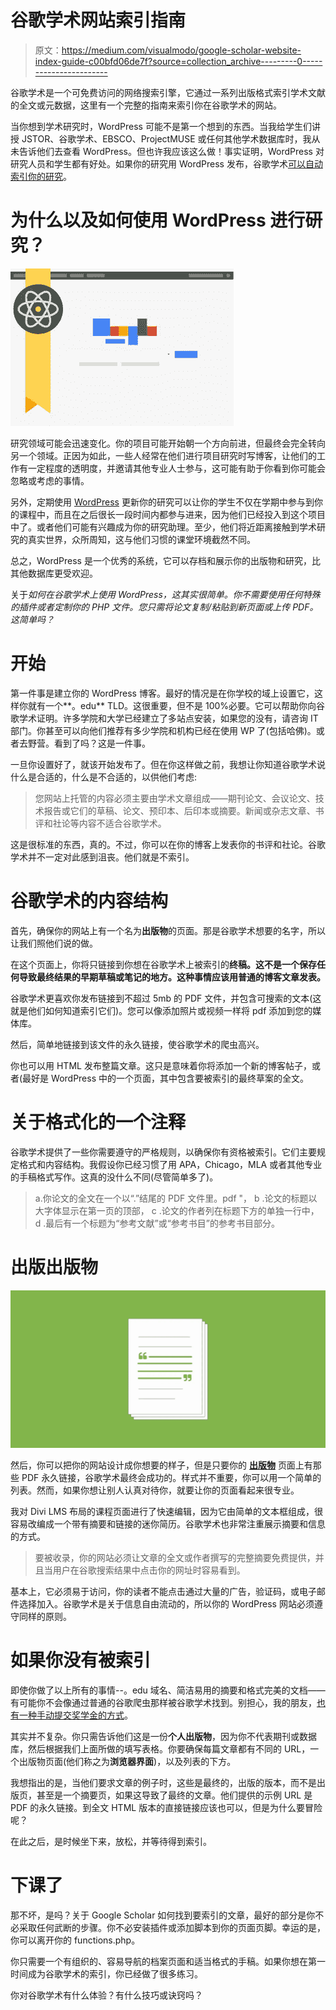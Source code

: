 # 谷歌学术网站索引指南

> 原文：<https://medium.com/visualmodo/google-scholar-website-index-guide-c00bfd06de7f?source=collection_archive---------0----------------------->

谷歌学术是一个可免费访问的网络搜索引擎，它通过一系列出版格式索引学术文献的全文或元数据，这里有一个完整的指南来索引你在谷歌学术的网站。

当你想到学术研究时，WordPress 可能不是第一个想到的东西。当我给学生们讲授 JSTOR、谷歌学术、EBSCO、ProjectMUSE 或任何其他学术数据库时，我从未告诉他们去查看 WordPress。但也许我应该这么做！事实证明，WordPress 对研究人员和学生都有好处。如果你的研究用 WordPress 发布，谷歌学术[可以自动索引你的研究](https://scholar.google.com/)。

# 为什么以及如何使用 WordPress 进行研究？

![](img/140d659fe3a140acc2fe8fad74a30d4c.png)

研究领域可能会迅速变化。你的项目可能开始朝一个方向前进，但最终会完全转向另一个领域。正因为如此，一些人经常在他们进行项目研究时写博客，让他们的工作有一定程度的透明度，并邀请其他专业人士参与，这可能有助于你看到你可能会忽略或考虑的事情。

另外，定期使用 [WordPress](https://visualmodo.com/) 更新你的研究可以让你的学生不仅在学期中参与到你的课程中，而且在之后很长一段时间内都参与进来，因为他们已经投入到这个项目中了。或者他们可能有兴趣成为你的研究助理。至少，他们将近距离接触到学术研究的真实世界，众所周知，这与他们习惯的课堂环境截然不同。

总之，WordPress 是一个优秀的系统，它可以存档和展示你的出版物和研究，比其他数据库更受欢迎。

关于*如何在谷歌学术上使用 WordPress，这其实很简单。你不需要使用任何特殊的插件或者定制你的 PHP 文件。您只需将论文复制/粘贴到新页面或上传 PDF。这简单吗？*

# 开始

第一件事是建立你的 WordPress 博客。最好的情况是在你学校的域上设置它，这样你就有一个**。edu** TLD。这很重要，但不是 100%必要。它可以帮助你向谷歌学术证明。许多学院和大学已经建立了多站点安装，如果您的没有，请咨询 IT 部门。你甚至可以向他们推荐有多少学院和机构已经在使用 WP 了(包括哈佛)。或者去野营。看到了吗？这是一件事。

一旦你设置好了，就该开始发布了。但在你这样做之前，我想让你知道谷歌学术说什么是合适的，什么是不合适的，以供他们考虑:

> 您网站上托管的内容必须主要由学术文章组成——期刊论文、会议论文、技术报告或它们的草稿、论文、预印本、后印本或摘要。新闻或杂志文章、书评和社论等内容不适合谷歌学术。

这是很标准的东西，真的。不过，你可以在你的博客上发表你的书评和社论。谷歌学术并不一定对此感到沮丧。他们就是不索引。

# 谷歌学术的内容结构

首先，确保你的网站上有一个名为**出版物**的页面。那是谷歌学术想要的名字，所以让我们照他们说的做。

在这个页面上，你将只链接到你想在谷歌学术上被索引的**终稿。这不是一个保存任何导致最终结果的早期草稿或笔记的地方。这种事情应该用普通的博客文章发表。**

谷歌学术更喜欢你发布链接到不超过 5mb 的 PDF 文件，并包含可搜索的文本(这就是他们如何知道索引它们)。您可以像添加照片或视频一样将 pdf 添加到您的媒体库。

然后，简单地链接到该文件的永久链接，使谷歌学术的爬虫高兴。

你也可以用 HTML 发布整篇文章。这只是意味着你将添加一个新的博客帖子，或者(最好是 WordPress 中的一个页面，其中包含要被索引的最终草案的全文。

# 关于格式化的一个注释

谷歌学术提供了一些你需要遵守的严格规则，以确保你有资格被索引。它们主要规定格式和内容结构。我假设你已经习惯了用 APA，Chicago，MLA 或者其他专业的手稿格式写作。这真的没什么不同(尽管简单多了)。

> a.你论文的全文在一个以“.”结尾的 PDF 文件里。pdf "，
> b .论文的标题以大字体显示在第一页的顶部，
> c .论文的作者列在标题下方的单独一行中，
> d .最后有一个标题为“参考文献”或“参考书目”的参考书目部分。

# 出版出版物

![](img/fda2c1f5283729390b4cdefcd78f25be.png)

然后，你可以把你的网站设计成你想要的样子，但是只要你的 [**出版物**](https://visualmodo.com/) 页面上有那些 PDF 永久链接，谷歌学术最终会成功的。样式并不重要，你可以用一个简单的列表。然而，如果你想让别人认真对待你，就要让你的页面看起来很专业。

我对 Divi LMS 布局的课程页面进行了快速编辑，因为它由简单的文本框组成，很容易改编成一个带有摘要和链接的迷你简历。谷歌学术也非常注重展示摘要和信息的方式。

> 要被收录，你的网站必须让文章的全文或作者撰写的完整摘要免费提供，并且当用户在谷歌搜索结果中点击你的网址时容易看到。

基本上，它必须易于访问，你的读者不能点击通过大量的广告，验证码，或电子邮件选择加入。谷歌学术是关于信息自由流动的，所以你的 WordPress 网站必须遵守同样的原则。

# 如果你没有被索引

即使你做了以上所有的事情--。edu 域名、简洁易用的摘要和格式完美的文档——有可能你不会像通过普通的谷歌爬虫那样被谷歌学术找到。别担心，我的朋友，[也有一种手动提交奖学金的方式](https://partnerdash.google.com/partnerdash/d/scholarinclusions#p:id=new&a=100323453)。

其实并不复杂。你只需告诉他们这是一份**个人出版物**，因为你不代表期刊或数据库，然后根据我们上面所做的填写表格。你要确保每篇文章都有不同的 URL，一个出版物页面(他们称之为**浏览器界面**)，以及列表的下方。

我想指出的是，当他们要求文章的例子时，这些是最终的，出版的版本，而不是出版页，甚至是一个摘要页，如果这导致了最终的文章。他们提供的示例 URL 是 PDF 的永久链接。到全文 HTML 版本的直接链接应该也可以，但是为什么要冒险呢？

在此之后，是时候坐下来，放松，并等待得到索引。

# 下课了

那不坏，是吗？关于 Google Scholar 如何找到要索引的文章，最好的部分是你不必采取任何武断的步骤。你不必安装插件或添加脚本到你的页面页脚。幸运的是，你可以离开你的 functions.php。

你只需要一个有组织的、容易导航的档案页面和适当格式的手稿。如果你想在第一时间成为谷歌学术的索引，你已经做了很多练习。

你对谷歌学术有什么体验？有什么技巧或诀窍吗？